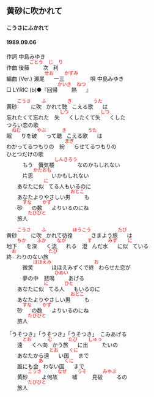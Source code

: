 <style type="text/css">
	ruby{
	    ruby-position: over;
	}
	ruby > rt{font-size: 12px;color:red;}
	p{font:16px;font-size: '楷体'}
</style>
<style type="text/css">
	ruby{
	    ruby-position: over;
	}
	ruby > rt{font-size: 12px;color:red;}
	p{font:16px;font-size: '楷体'}
</style>
## 黄砂に吹かれて
#### こうさにふかれて
#### 1989.09.06


作詞     中島みゆき  
作曲      <ruby><rb><ruby><rb>後藤</rb><rp></rb><rp>(</rp><rt></rp><rt>ごとう</rt><rp></rt><rp>)</rp></ruby></rp></ruby><ruby><rb><ruby><rb>次</rb><rp></rb><rp>(</rp><rt></rp><rt>じ</rt><rp></rt><rp>)</rp></ruby></rp></ruby><ruby><rb><ruby><rb>利</rb><rp></rb><rp>(</rp><rt></rp><rt>り</rt><rp></rt><rp>)</rp></ruby></rp></ruby>  
編曲 (Ver.) <ruby><rb><ruby><rb>瀬尾</rb><rp></rb><rp>(</rp><rt></rp><rt>せお</rt><rp></rt><rp>)</rp></ruby></rp></ruby><ruby><rb><ruby><rb>一三</rb><rp></rb><rp>(</rp><rt></rp><rt>かずみ</rt><rp></rt><rp>)</rp></ruby></rp></ruby>　　 
唄     中島みゆき   
□ LYRIC (b)●『<ruby><rb><ruby><rb>回帰</rb><rp></rb><rp>(</rp><rt></rp><rt>かいき</rt><rp></rt><rp>)</rp></ruby></rp></ruby><ruby><rb><ruby><rb>熱</rb><rp></rb><rp>(</rp><rt></rp><rt>ねつ</rt><rp></rt><rp>)</rp></ruby></rp></ruby>』　　  
  
  
<ruby><rb><ruby><rb>黄砂</rb><rp></rb><rp>(</rp><rt></rp><rt>こうさ</rt><rp></rt><rp>)</rp></ruby></rp></ruby>に<ruby><rb><ruby><rb>吹</rb><rp></rb><rp>(</rp><rt></rp><rt>ふ</rt><rp></rt><rp>)</rp></ruby></rp></ruby>かれて<ruby><rb><ruby><rb>聴</rb><rp></rb><rp>(</rp><rt></rp><rt>き</rt><rp></rt><rp>)</rp></ruby></rp></ruby>こえる<ruby><rb><ruby><rb>歌</rb><rp></rb><rp>(</rp><rt></rp><rt>うた</rt><rp></rt><rp>)</rp></ruby></rp></ruby>は  
忘れたくて忘れた　<ruby><rb><ruby><rb>失</rb><rp></rb><rp>(</rp><rt></rp><rt>しつ</rt><rp></rt><rp>)</rp></ruby></rp></ruby>くしたくて<ruby><rb><ruby><rb>失</rb><rp></rb><rp>(</rp><rt></rp><rt>しつ</rt><rp></rt><rp>)</rp></ruby></rp></ruby>くした  
つらい恋の歌  
<ruby><rb><ruby><rb>眠</rb><rp></rb><rp>(</rp><rt></rp><rt>ねむ</rt><rp></rt><rp>)</rp></ruby></rp></ruby>りを<ruby><rb><ruby><rb>破</rb><rp></rb><rp>(</rp><rt></rp><rt>やぶ</rt><rp></rt><rp>)</rp></ruby></rp></ruby>って<ruby><rb><ruby><rb>聴</rb><rp></rb><rp>(</rp><rt></rp><rt>き</rt><rp></rt><rp>)</rp></ruby></rp></ruby>こえる<ruby><rb><ruby><rb>歌</rb><rp></rb><rp>(</rp><rt></rp><rt>うた</rt><rp></rt><rp>)</rp></ruby></rp></ruby>は  
わかってるつもりの　<ruby><rb><ruby><rb>紛</rb><rp></rb><rp>(</rp><rt></rp><rt>まぎ</rt><rp></rt><rp>)</rp></ruby></rp></ruby>らせてるつもりの  
ひとつだけの歌  
　　　もう　<ruby><rb><ruby><rb>蜃気楼</rb><rp></rb><rp>(</rp><rt></rp><rt>しんきろう</rt><rp></rt><rp>)</rp></ruby></rp></ruby>なのかもしれない  
　　　<ruby><rb><ruby><rb>片思</rb><rp></rb><rp>(</rp><rt></rp><rt>かたおも</rt><rp></rt><rp>)</rp></ruby></rp></ruby>いかもしれない  
　　あなたに<ruby><rb><ruby><rb>似</rb><rp></rb><rp>(</rp><rt></rp><rt>に</rt><rp></rt><rp>)</rp></ruby></rp></ruby>てる人もいるのに  
　　あなたよりやさしい<ruby><rb><ruby><rb>男</rb><rp></rb><rp>(</rp><rt></rp><rt>おとこ</rt><rp></rt><rp>)</rp></ruby></rp></ruby>も  
　　<ruby><rb><ruby><rb>砂</rb><rp></rb><rp>(</rp><rt></rp><rt>すな</rt><rp></rt><rp>)</rp></ruby></rp></ruby>の<ruby><rb><ruby><rb>数</rb><rp></rb><rp>(</rp><rt></rp><rt>かず</rt><rp></rt><rp>)</rp></ruby></rp></ruby>よりいるのにね  
　　<ruby><rb><ruby><rb>旅人</rb><rp></rb><rp>(</rp><rt></rp><rt>たびびと</rt><rp></rt><rp>)</rp></ruby></rp></ruby>  
  
<ruby><rb><ruby><rb>黄砂</rb><rp></rb><rp>(</rp><rt></rp><rt>こうさ</rt><rp></rt><rp>)</rp></ruby></rp></ruby>に<ruby><rb><ruby><rb>吹</rb><rp></rb><rp>(</rp><rt></rp><rt>ふ</rt><rp></rt><rp>)</rp></ruby></rp></ruby>かれて<ruby><rb><ruby><rb>彷徨</rb><rp></rb><rp>(</rp><rt></rp><rt>ほうこう</rt><rp></rt><rp>)</rp></ruby></rp></ruby>さまよう<ruby><rb><ruby><rb>旅</rb><rp></rb><rp>(</rp><rt></rp><rt>たび</rt><rp></rt><rp>)</rp></ruby></rp></ruby>は  
<ruby><rb><ruby><rb>地下</rb><rp></rb><rp>(</rp><rt></rp><rt>ちか</rt><rp></rt><rp>)</rp></ruby></rp></ruby>を<ruby><rb><ruby><rb>深</rb><rp></rb><rp>(</rp><rt></rp><rt>ふか</rt><rp></rt><rp>)</rp></ruby></rp></ruby>く<ruby><rb><ruby><rb>流</rb><rp></rb><rp>(</rp><rt></rp><rt>なが</rt><rp></rt><rp>)</rp></ruby></rp></ruby>れる　<ruby><rb><ruby><rb>澄</rb><rp></rb><rp>(</rp><rt></rp><rt>す</rt><rp></rt><rp>)</rp></ruby></rp></ruby>んだ<ruby><rb><ruby><rb>水</rb><rp></rb><rp>(</rp><rt></rp><rt>みず</rt><rp></rt><rp>)</rp></ruby></rp></ruby>に<ruby><rb><ruby><rb>似</rb><rp></rb><rp>(</rp><rt></rp><rt>に</rt><rp></rt><rp>)</rp></ruby></rp></ruby>ている  
<ruby><rb><ruby><rb>終</rb><rp></rb><rp>(</rp><rt></rp><rt>お</rt><rp></rt><rp>)</rp></ruby></rp></ruby>わりのない<ruby><rb><ruby><rb>旅</rb><rp></rb><rp>(</rp><rt></rp><rt>たび</rt><rp></rt><rp>)</rp></ruby></rp></ruby>  
　　　<ruby><rb><ruby><rb>微笑</rb><rp></rb><rp>(</rp><rt></rp><rt>ほほえみ</rt><rp></rt><rp>)</rp></ruby></rp></ruby>ほほえみずくで<ruby><rb><ruby><rb>終</rb><rp></rb><rp>(</rp><rt></rp><rt>お</rt><rp></rt><rp>)</rp></ruby></rp></ruby>わらせた恋が  
　　　夢の中　<ruby><rb><ruby><rb>悲鳴</rb><rp></rb><rp>(</rp><rt></rp><rt>ひめい</rt><rp></rt><rp>)</rp></ruby></rp></ruby>あげる  
　　あなたに<ruby><rb><ruby><rb>似</rb><rp></rb><rp>(</rp><rt></rp><rt>に</rt><rp></rt><rp>)</rp></ruby></rp></ruby>てる<ruby><rb><ruby><rb>人</rb><rp></rb><rp>(</rp><rt></rp><rt>ひと</rt><rp></rt><rp>)</rp></ruby></rp></ruby>もいるのに  
　　あなたよりやさしい<ruby><rb><ruby><rb>男</rb><rp></rb><rp>(</rp><rt></rp><rt>おとこ</rt><rp></rt><rp>)</rp></ruby></rp></ruby>も  
　　<ruby><rb><ruby><rb>砂</rb><rp></rb><rp>(</rp><rt></rp><rt>すな</rt><rp></rt><rp>)</rp></ruby></rp></ruby>の<ruby><rb><ruby><rb>数</rb><rp></rb><rp>(</rp><rt></rp><rt>かず</rt><rp></rt><rp>)</rp></ruby></rp></ruby>よりいるのにね  
　　<ruby><rb><ruby><rb>旅人</rb><rp></rb><rp>(</rp><rt></rp><rt>たびびと</rt><rp></rt><rp>)</rp></ruby></rp></ruby>  
  
「うそつき」「うそつき」「うそつき」　こみあげる  
　　<ruby><rb><ruby><rb>遠</rb><rp></rb><rp>(</rp><rt></rp><rt>とお</rt><rp></rt><rp>)</rp></ruby></rp></ruby>くへ<ruby><rb><ruby><rb>向</rb><rp></rb><rp>(</rp><rt></rp><rt>む</rt><rp></rt><rp>)</rp></ruby></rp></ruby>かう<ruby><rb><ruby><rb>旅</rb><rp></rb><rp>(</rp><rt></rp><rt>たび</rt><rp></rt><rp>)</rp></ruby></rp></ruby>に<ruby><rb><ruby><rb>出</rb><rp></rb><rp>(</rp><rt></rp><rt>しゅっ</rt><rp></rt><rp>)</rp></ruby></rp></ruby>たいの  
　　あなたから<ruby><rb><ruby><rb>遠</rb><rp></rb><rp>(</rp><rt></rp><rt>とお</rt><rp></rt><rp>)</rp></ruby></rp></ruby>い<ruby><rb><ruby><rb>国</rb><rp></rb><rp>(</rp><rt></rp><rt>くに</rt><rp></rt><rp>)</rp></ruby></rp></ruby>まで  
　　誰にも<ruby><rb><ruby><rb>会</rb><rp></rb><rp>(</rp><rt></rp><rt>あ</rt><rp></rt><rp>)</rp></ruby></rp></ruby>わない<ruby><rb><ruby><rb>国</rb><rp></rb><rp>(</rp><rt></rp><rt>くに</rt><rp></rt><rp>)</rp></ruby></rp></ruby>まで  
　　<ruby><rb><ruby><rb>黄砂</rb><rp></rb><rp>(</rp><rt></rp><rt>こうさ</rt><rp></rt><rp>)</rp></ruby></rp></ruby>よ<ruby><rb><ruby><rb>何故</rb><rp></rb><rp>(</rp><rt></rp><rt>なぜ</rt><rp></rt><rp>)</rp></ruby></rp></ruby>　<ruby><rb><ruby><rb>嘘</rb><rp></rb><rp>(</rp><rt></rp><rt>うそ</rt><rp></rt><rp>)</rp></ruby></rp></ruby>　見<ruby><rb><ruby><rb>破</rb><rp></rb><rp>(</rp><rt></rp><rt>みやぶ</rt><rp></rt><rp>)</rp></ruby></rp></ruby>るの  
　　<ruby><rb><ruby><rb>旅人</rb><rp></rb><rp>(</rp><rt></rp><rt>たびびと</rt><rp></rt><rp>)</rp></ruby></rp></ruby>  